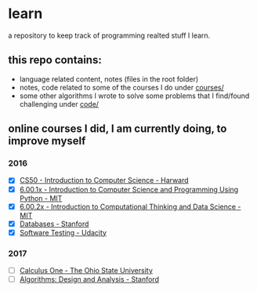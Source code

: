 # learn
a repository to keep track of programming realted stuff I learn.

## this repo contains:
- language related content, notes (files in the root folder)
- notes, code related to some of the courses I do under [courses/](courses)
- some other algorithms I wrote to solve some problems that I find/found challenging under [code/](code)

## online courses I did, I am currently doing, to improve myself

### 2016
  - [x] [CS50 - Introduction to Computer Science - Harward](https://courses.edx.org/courses/course-v1:HarvardX+CS50+X/info)
  - [x] [6.00.1x - Introduction to Computer Science and Programming Using Python -  MIT](https://courses.edx.org/courses/course-v1:MITx+6.00.1x+2T2016/info)
  - [x] [6.00.2x - Introduction to Computational Thinking and Data Science - MIT ](https://courses.edx.org/courses/course-v1:MITx+6.00.2x_6+3T2016/info)
  - [x] [Databases - Stanford](https://lagunita.stanford.edu/courses/Home/Databases/Engineering/about)
  - [x] [Software Testing - Udacity](https://www.udacity.com/course/software-testing--cs258)

### 2017
  - [ ] [Calculus One - The Ohio State University](https://www.coursera.org/learn/calculus1)
  - [ ] [Algorithms: Design and Analysis - Stanford](https://lagunita.stanford.edu/courses/course-v1:Engineering+Algorithms1+SelfPaced/about)
